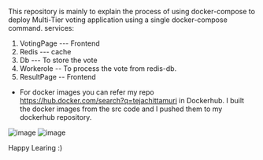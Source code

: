 This repository is mainly to explain the process of using docker-compose to deploy Multi-Tier voting application using a single docker-compose command.
services:
  1. VotingPage --- Frontend
  2. Redis   --- cache 
  3. Db  --- To store the vote
  4. Workerole -- To process the vote from redis-db.
  5. ResultPage  -- Frontend

* For docker images you can refer my repo https://hub.docker.com/search?q=tejachittamuri in Dockerhub. I built the docker images from the src code and I pushed them to my dockerhub repository.

![image](https://user-images.githubusercontent.com/111578142/223795112-d943fd58-2fd9-4281-93f3-c24284cf5336.png)
![image](https://user-images.githubusercontent.com/111578142/223795211-d3a65060-dfd6-4bea-b942-642a1b6878f2.png)


Happy Learing :)

